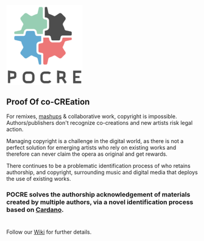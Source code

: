 <img src="./resources/POCRE-logo.png" alt="POCRE" width="200"/>

## Proof Of co-CREation

For remixes, [mashups](https://en.wikipedia.org/wiki/Mashup_(culture)) & collaborative work, copyright is impossible. Authors/publishers don't recognize co-creations and new artists risk legal action.

Managing copyright is a challenge in the digital world, as there is not a perfect solution for emerging artists who rely on existing works and therefore can never claim the opera as original and get rewards.

There continues to be a problematic identification process of who retains authorship, and copyright, surrounding music and digital media that deploys the use of existing works.

### POCRE solves the authorship acknowledgement of materials created by multiple authors, via a novel identification process based on [Cardano](https://cardano.org).

#

Follow our [Wiki](https://github.com/eLearningDAO/POCRE/wiki) for further details.
